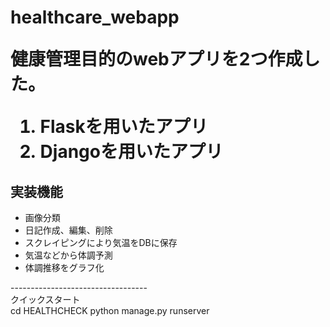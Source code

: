 <h1>healthcare_webapp

健康管理目的のwebアプリを2つ作成した。<br>

1. Flaskを用いたアプリ<br>
2. Djangoを用いたアプリ<br>
## 実装機能
- 画像分類
- 日記作成、編集、削除
- スクレイピングにより気温をDBに保存
- 気温などから体調予測
- 体調推移をグラフ化

----------------------------------<br>
クイックスタート<br>
cd HEALTHCHECK
python manage.py runserver

